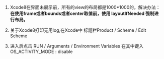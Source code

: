 1. Xcode8在界面未展示前，所有的view的布局都是1000\*1000的。解决办法：**在使用frame或者bounds或者center取值前，使用 layoutIfNeeded 强制进行布局。**

2. 关于Xcode8打印无用log,在Xcode中 标题栏Product \/ Scheme \/ Edit Scheme

3. 进入后点击 RUN \/ Arguments \/ Environment Variables 在其中键入 OS\_ACTIVITY\_MODE : disable


